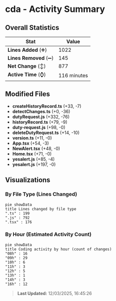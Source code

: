 # cda - Activity Summary 

## Overall Statistics

| Stat                   | Value                                                             |
| ---------------------- | ----------------------------------------------------------------- |
| **Lines Added** (➕)   | 1022                                          |
| **Lines Removed** (➖) | 145                                        |
| **Net Change** (↕)    | 877                |
| **Active Time** (⌚)   | 116 minutes |


## Modified Files
- **createHistoryRecord.ts** (+33, -7)
- **detectChanges.ts** (+0, -36)
- **dutyRequest.js** (+332, -76)
- **historyRecord.ts** (+79, -9)
- **duty-request.js** (+98, -0)
- **deleteDutyRequest.ts** (+14, -10)
- **version.ts** (+11, -0)
- **App.tsx** (+54, -3)
- **NewAlert.tsx** (+48, -0)
- **Home.tsx** (+71, -0)
- **yesalert.js** (+85, -4)
- **yesalert.js** (+197, -0)

## Visualizations

### By File Type (Lines Changed)

```mermaid
pie showData
title Lines changed by file type
".ts" : 199
".js" : 792
".tsx" : 176
```

### By Hour (Estimated Activity Count)

```mermaid
pie showData
title Coding activity by hour (count of changes)
"08h" : 16
"09h" : 29
"10h" : 6
"11h" : 3
"12h" : 5
"13h" : 1
"14h" : 3
"16h" : 12
```


> **Last Updated:** 12/03/2025, 16:45:26